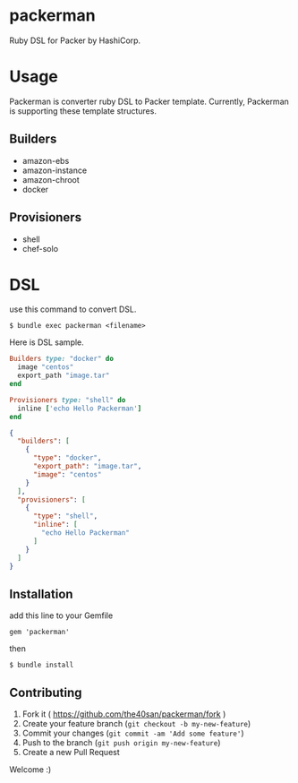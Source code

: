 # packerman
Ruby DSL for Packer by HashiCorp.

# Usage
Packerman is converter ruby DSL to Packer template.
Currently, Packerman is supporting these template structures.

## Builders
* amazon-ebs
* amazon-instance
* amazon-chroot
* docker

## Provisioners
* shell
* chef-solo

# DSL

use this command to convert DSL.

```
$ bundle exec packerman <filename>
```

Here is DSL sample.

```rb:sample.rb
Builders type: "docker" do
  image "centos"
  export_path "image.tar"
end

Provisioners type: "shell" do
  inline ['echo Hello Packerman']
end
```

```json:sample.json
{
  "builders": [
    {
      "type": "docker",
      "export_path": "image.tar",
      "image": "centos"
    }
  ],
  "provisioners": [
    {
      "type": "shell",
      "inline": [
        "echo Hello Packerman"
      ]
    }
  ]
}
```

## Installation
add this line to your Gemfile

```
gem 'packerman'
```

then

```
$ bundle install
```

## Contributing

1. Fork it ( https://github.com/the40san/packerman/fork )
2. Create your feature branch (`git checkout -b my-new-feature`)
3. Commit your changes (`git commit -am 'Add some feature'`)
4. Push to the branch (`git push origin my-new-feature`)
5. Create a new Pull Request

Welcome :)
